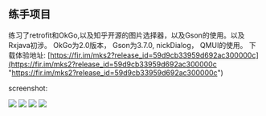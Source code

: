 ## 练手项目 ##
练习了retrofit和OkGo,以及知乎开源的图片选择器，以及Gson的使用。以及Rxjava初涉。
OkGo为2.0版本，
Gson为3.7.0, 
nickDialog，
QMUI的使用。
下载体验地址: [https://fir.im/mks2?release_id=59d9cb33959d692ac300000c](https://fir.im/mks2?release_id=59d9cb33959d692ac300000c "https://fir.im/mks2?release_id=59d9cb33959d692ac300000c")

screenshot:

![](https://i.imgur.com/OCqsG1c.png) ![](https://i.imgur.com/tZJ0idV.png)
![](https://i.imgur.com/FQV5eMf.png)
![](https://i.imgur.com/VZpjWiM.png)